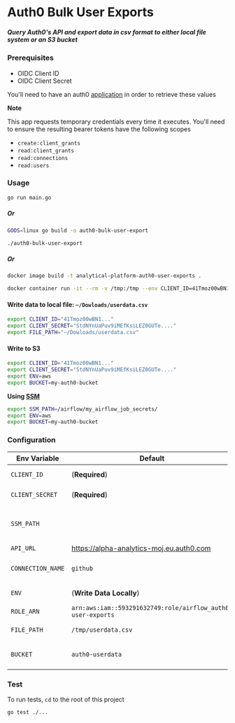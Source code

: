 # Auth0 Bulk User Exports

##### Query Auth0's API and export data in csv format to either local file system or an S3 bucket

### Prerequisites

- OIDC Client ID
- OIDC Client Secret 

You'll need to have an auth0 [application](https://auth0.com/docs/applications) in order to retrieve these values

**Note**

This app requests temporary credentials every time it executes.  You'll need to ensure the resulting bearer tokens have the following scopes

- `create:client_grants`
- `read:client_grants`
- `read:connections`
- `read:users`

### Usage

```bash
go run main.go
```
##### Or

```bash
GOOS=linux go build -o auth0-bulk-user-export
```

```bash
./auth0-bulk-user-export
```

##### Or

```bash
docker image build -t analytical-platform-auth0-user-exports .
```

```bash
docker container run -it --rm -v /tmp:/tmp --env CLIENT_ID=41Tmoz00wBN1... --env CLIENT_SECRET=StdNYnUaPuv9iMEfKsiLEZ0GUTe... --name analytical-platform-auth0-user-exports analytical-platform-auth0-user-exports
```

#### Write data to local file: `~/Dowloads/userdata.csv`

```bash
export CLIENT_ID="41Tmoz00wBN1..."
export CLIENT_SECRET="StdNYnUaPuv9iMEfKsiLEZ0GUTe...."
export FILE_PATH="~/Dowloads/userdata.csv"
```

#### Write to S3

```bash
export CLIENT_ID="41Tmoz00wBN1..."
export CLIENT_SECRET="StdNYnUaPuv9iMEfKsiLEZ0GUTe...."
export ENV=aws
export BUCKET=my-auth0-bucket
```

__Using [SSM](https://docs.aws.amazon.com/systems-manager/latest/userguide/systems-manager-parameter-store.html)__

```bash
export SSM_PATH=/airflow/my_airflow_job_secrets/
export ENV=aws
export BUCKET=my-auth0-bucket

```

[ssm]: https://docs.aws.amazon.com/systems-manager/latest/APIReference/API_GetParametersByPath.html

### Configuration

| Env Variable  | Default  | Description                                |
|---------------|----------|--------------------------------------------|
| `CLIENT_ID` | (**Required**) | The Client ID of the auth0 application used for this app |
| `CLIENT_SECRET` | (**Required**) | The Client Secret of the auth0 application used for this app |
| `SSM_PATH`    | | [SSM Parameter Path][ssm] to retrieve `CLIENT_ID` and `CLIENT_SECRET` values. **Required If** `CLIENT_ID` and `CLIENT_SECRET` environment variables are unset | 
| `API_URL`     | https://alpha-analytics-moj.eu.auth0.com | Auth0 management API endpoint |
| `CONNECTION_NAME` | `github` | Config param for auth0.  Which connection to target when querying the API (https://auth0.com/docs/identityproviders) |
| `ENV` | (**Write Data Locally**) | **Do not set** to write locally or set to `aws` to write data to `S3` |
| `ROLE_ARN` | `arn:aws:iam::593291632749:role/airflow_auth0-user-exports` | The role this app uses to write to `S3` |
| `FILE_PATH` | `/tmp/userdata.csv` | File path when writing locally. Only works when `ENV` is **not** set |
| `BUCKET` | `auth0-userdata` | The `S3` bucket to write to when `ENV=aws` is set.  The resulting key will be suffixed with the date i.e `userdata-22-09-2019` |

### Test

To run tests, `cd` to the root of this project

```bash
go test ./...
```
